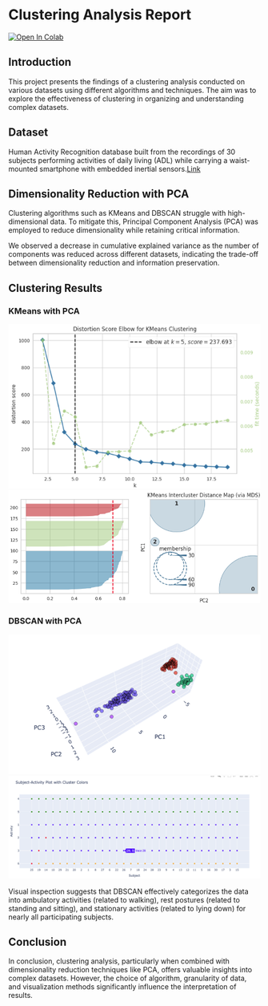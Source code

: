 # Clustering Analysis Report
[![Open In Colab](https://img.shields.io/badge/Open%20in%20Colab-1abc9c.svg)](https://colab.research.google.com/drive/1Ip8fQgB4igzyqb679aIJ6JZgPaBROvj_?usp=sharing)

## Introduction

This project presents the findings of a clustering analysis conducted on various datasets using different algorithms and techniques. The aim was to explore the effectiveness of clustering in organizing and understanding complex datasets.

## Dataset
Human Activity Recognition database built from the recordings of 30 subjects performing activities of daily living (ADL) while carrying a waist-mounted smartphone with embedded inertial sensors.[Link](https://archive.ics.uci.edu/dataset/240/human+activity+recognition+using+smartphones)


## Dimensionality Reduction with PCA

Clustering algorithms such as KMeans and DBSCAN struggle with high-dimensional data. To mitigate this, Principal Component Analysis (PCA) was employed to reduce dimensionality while retaining critical information.

We observed a decrease in cumulative explained variance as the number of components was reduced across different datasets, indicating the trade-off between dimensionality reduction and information preservation.

## Clustering Results
### KMeans with PCA
![Alt Text](images/KMEANS2.png)
![Alt Text](images/KMEANS1.png)

### DBSCAN with PCA
![Alt Text](images/DBSCAN2.png)
![Alt Text](images/DBSCAN1.png)


Visual inspection suggests that DBSCAN effectively categorizes the data into ambulatory activities (related to walking), rest postures (related to standing and sitting), and stationary activities (related to lying down) for nearly all participating subjects.

## Conclusion

In conclusion, clustering analysis, particularly when combined with dimensionality reduction techniques like PCA, offers valuable insights into complex datasets. However, the choice of algorithm, granularity of data, and visualization methods significantly influence the interpretation of results.



